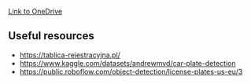 [Link to OneDrive](https://workuwmedu-my.sharepoint.com/:f:/g/personal/162660_student_uwm_edu_pl/Ek5uw8Tua2FLgJknpMfjNq4BkT8-NGGuhEufWg3GNmgLkQ)

## Useful resources
- https://tablica-rejestracyjna.pl/
- https://www.kaggle.com/datasets/andrewmvd/car-plate-detection
- https://public.roboflow.com/object-detection/license-plates-us-eu/3